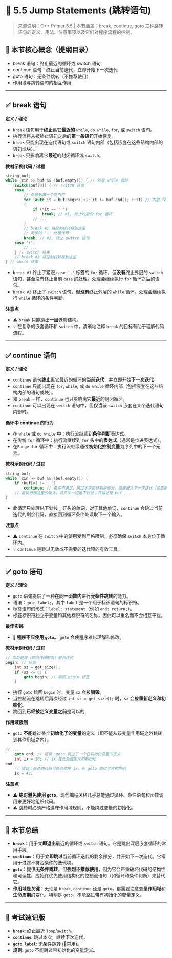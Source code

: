 # 📘 5.5 Jump Statements (跳转语句)

> 来源说明：C++ Primer 5.5 | 本节涵盖：break, continue, goto 三种跳转语句的定义、用法、注意事项以及它们对程序流程的控制。

## 🧠 本节核心概念（提纲目录）
*   break 语句：终止最近的循环或 switch 语句
*   continue 语句：终止当前迭代，立即开始下一次迭代
*   goto 语句：无条件跳转（不推荐使用）
*   作用域与跳转语句的相互作用

---

## ✅ break 语句
**定义 / 理论**
*   `break` 语句用于**终止**离它**最近的** `while`, `do while`, `for`, 或 `switch` 语句。
*   执行流将从被终止语句之后的**第一条语句**开始恢复。
*   `break` 只能出现在迭代语句或 `switch` 语句内部（包括嵌套在这些结构内部的语句或块）。
*   `break` 只影响离它**最近**的封闭循环或 `switch`。

**教材示例代码 / 过程**
```cpp
string buf;
while (cin >> buf && !buf.empty()) { // 外层 while 循环
    switch(buf[0]) { // switch 语句
    case '-':
        // 处理到第一个空白符
        for (auto it = buf.begin()+1; it != buf.end(); ++it) // 内层 for 循环
        {
            if (*it == ' ')
                break; // #1, 终止内层的 for 循环
            // ...
        }
        // break #1 将控制权转移到这里
        // 剩余的 '-' 处理代码:
        break; // #2, 终止 switch 语句
    case '+':
        // ...
    } // switch 结束
    // break #2 将控制权转移到这里
} // while 结束
```
*   `break #1` 终止了紧跟 `case '-'` 标签的 `for` 循环，但**没有**终止外层的 `switch` 语句，甚至没有终止当前 `case` 的处理。处理会继续执行 `for` 循环之后的语句。
*   `break #2` 终止了 `switch` 语句，但**没有**终止外层的 `while` 循环。处理会继续执行 `while` 循环的条件判断。

**注意点**
*   ⚠️ `break` 只能跳出**一层**嵌套结构。
*   💡 在复杂的嵌套循环和 `switch` 中，清晰地注释 `break` 的目标有助于理解代码流程。

---
## ✅ continue 语句
**定义 / 理论**
*   `continue` 语句**终止**离它最近的循环的**当前迭代**，并立即开始**下一次迭代**。
*   `continue` 只能出现在 `for`, `while`, 或 `do while` 循环内部（包括嵌套在这些结构内部的语句或块）。
*   和 `break` 一样，`continue` 也只影响离它**最近**的封闭循环。
*   `continue` 可以出现在 `switch` 语句中，但**仅当**该 `switch` 嵌套在某个迭代语句内部时。

**循环中 continue 的行为**
*   在 `while` 或 `do while` 中：执行流继续到**条件判断**表达式。
*   在传统 `for` 循环中：执行流继续到 `for` 头中的**表达式**（通常是步进表达式）。
*   在`Range for` 循环中：执行流继续通过**初始化控制变量**为序列中的下一个元素。

**教材示例代码 / 过程**
```cpp
string buf;
while (cin >> buf && !buf.empty()) {
    if (buf[0] != '_')
        continue; // 条件不满足，跳过本次循环剩余部分，直接进入下一次迭代（读取新输入）
    // 能执行到这里的输入，其开头一定是下划线；开始处理 buf ...
}
```
*   此循环只处理以下划线 `_` 开头的单词。对于其他单词，`continue` 会跳过当前迭代的剩余代码，直接回到循环条件处读取下一个输入。

**注意点**
*   ⚠️ `continue` 在 `switch` 中的使用受到严格限制，必须确保 `switch` 本身位于循环内。
*   💡 `continue` 是跳过无效或不需要的迭代项的有效工具。

---

## ✅ goto 语句
**定义 / 理论**
*   `goto` 语句提供了一种在**同一函数内**进行**无条件跳转**的能力。
*   语法：`goto label;`，其中 `label` 是一个用于标识语句的标识符。
*   标签语句的形式：`label: statement`（例如 `end: return;`）。
*   标签标识符独立于变量和其他标识符的名称，因此可以重名而不会相互干扰。

**最佳实践**
*   **🚫 程序不应使用 `goto`。** `goto` 会使程序难以理解和修改。

**教材示例代码 / 过程**
```cpp
// 向后跳转（跳回代码前面）是允许的
begin: // 标签
    int sz = get_size();
    if (sz <= 0) {
        goto begin; // 跳回 begin 标签
    }
```
*   执行 `goto` 跳回 `begin` 时，变量 `sz` 会被**销毁**。
*   当控制流在跳转后再次经过 `int sz = get_size();` 时，`sz` 会被**重新定义和初始化**。
*   跳回到**已经被定义变量之前**是可以的

**作用域限制**
*   `goto` **不能**跳过某个**初始化了的变量**的定义（即不能从该变量作用域之外跳转到其作用域之内）。
```cpp
// ...
    goto end; // 错误：goto 跳过了一个已初始化变量的定义
    int ix = 10; // ix 在此处被定义和初始化
end:
    // 错误：此处的代码可能会使用 ix，但 goto 跳过了它的声明
    ix = 42;
```

**注意点**
*   ⚠️ **绝对避免使用 `goto`**。现代编程风格几乎总能通过循环、条件语句和函数调用来更好地组织代码。
*   ⚠️ 跳转时必须严格遵守作用域规则，不能绕过变量的初始化。

---
## 🔑 本节总结
*   **`break`**：用于**立即退出**最近的循环或 `switch` 语句。它是跳出深层嵌套循环的常用手段。
*   **`continue`**：用于**立即跳过**当前循环迭代的剩余部分，并开始下一次迭代。它常用于过滤不符合条件的迭代项。
*   **`goto`**：提供**无条件跳转**，但**强烈不推荐使用**，因为它会严重破坏代码的结构性和可读性。应始终优先使用结构化的控制流语句（如循环和条件判断）来替代它。
*   **作用域是关键**：无论是 `break`, `continue` 还是 `goto`，都需要注意变量**作用域**和**生命周期**的变化。特别是 `goto`，不能跳过带有初始化的变量定义。

---
## 📌 考试速记版
*   **`break`**: 终止最近 `loop`/`switch`。
*   **`continue`**: 跳过本次，继续下次迭代。
*   **`goto label`**: 无条件跳转 (🚫禁用)。
*   **规则**: `goto` 不能跳过带初始化的变量定义。